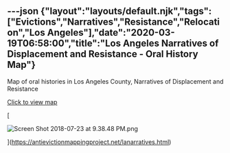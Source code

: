 ---json
{"layout":"layouts/default.njk","tags":["Evictions","Narratives","Resistance","Relocation","Los Angeles"],"date":"2020-03-19T06:58:00","title":"Los Angeles Narratives of Displacement and Resistance - Oral History Map"}
---

Map of oral histories in Los Angeles County, Narratives of Displacement and Resistance

[Click to view map](https://antievictionmappingproject.net/lanarratives.html)

[

![Screen Shot 2018-07-23 at 9.38.48 PM.png](https://images.squarespace-cdn.com/content/v1/52b7d7a6e4b0b3e376ac8ea2/1532415379372-1BAQVNVD5NM7JGLZRG0Z/ke17ZwdGBToddI8pDm48kLdBDAtfL8LqyyOQPPK-4AIUqsxRUqqbr1mOJYKfIPR7LoDQ9mXPOjoJoqy81S2I8N_N4V1vUb5AoIIIbLZhVYxCRW4BPu10St3TBAUQYVKcpVBGRnPyrwjEcMgYG-HQV3A0XfJ0-znXOVcGY9E3aDzY0jh6Cqf5_euY_0cdgBes/Screen+Shot+2018-07-23+at+9.38.48+PM.png)

](https://antievictionmappingproject.net/lanarratives.html)